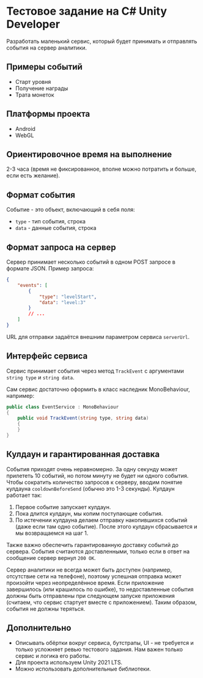 # Тестовое задание на C# Unity Developer

Разработать маленький сервис, который будет принимать и отправлять события на сервер аналитики.

## Примеры событий

- Старт уровня
- Получение награды
- Трата монеток

## Платформы проекта

- Android
- WebGL

## Ориентировочное время на выполнение

2-3 часа (время не фиксированное, вполне можно потратить и больше, если есть желание).

## Формат события

Событие - это объект, включающий в себя поля:

- `type` - тип события, строка
- `data` - данные события, строка

## Формат запроса на сервер

Сервер принимает несколько событий в одном POST запросе в формате JSON. Пример запроса:

```json
{
    "events": [
        {
            "type": "levelStart",
            "data": "level:3"
        }
        // ...
    ]
}
```

URL для отправки задаётся внешним параметром сервиса `serverUrl`.

## Интерфейс сервиса

Сервис принимает события через метод `TrackEvent` с аргументами `string type` и `string data`.

Сам сервис достаточно оформить в класс наследник MonoBehaviour, например:
```csharp
public class EventService : MonoBehaviour
{
    public void TrackEvent(string type, string data)
    {
    }
}
```

## Кулдаун и гарантированная доставка

События приходят очень неравномерно. За одну секунду может прилететь 10 событий, но потом минуту не будет ни одного события. Чтобы сократить количество запросов к серверу, вводим понятие кулдауна `cooldownBeforeSend` (обычно это 1-3 секунды). Кулдаун работает так:

1. Первое событие запускает кулдаун.
2. Пока длится кулдаун, мы копим поступающие события.
3. По истечении кулдауна делаем отправку накопившихся событий (даже если там одно событие). После этого кулдаун сбрасывается и мы возвращаемся на шаг 1.

Также важно обеспечить гарантированную доставку событий до сервера. События считаются доставленными, только если в ответ на сообщение сервер вернул `200 OK`.

Сервер аналитики не всегда может быть доступен (например, отсутствие сети на телефоне), поэтому успешная отправка может произойти через неопределённое время. Если приложение завершилось (или крашилось по ошибке), то недоставленные события должны быть отправлены при следующем запуске приложения (считаем, что сервис стартует вместе с приложением). Таким образом, события не должны теряться.

## Дополнительно

- Описывать обёртки вокруг сервиса, бутстрапы, UI - не требуется и только усложняет ревью тестового задания. Нам важен только сервис и логика его работы.
- Для проекта используем Unity 2021 LTS.
- Можно использовать дополнительные библиотеки.
